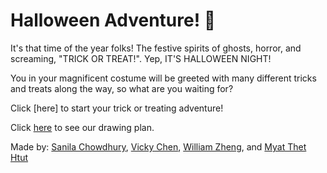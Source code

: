 # Halloween Adventure! 🎃

It's that time of the year folks! The festive spirits of ghosts, horror, and screaming, "TRICK OR TREAT!". Yep, IT'S HALLOWEEN NIGHT! 

You in your magnificent costume will be greeted with many different tricks and treats along the way, so what are you waiting for? 

Click [here] to start your trick or treating adventure!  

Click [here](https://docs.google.com/drawings/d/10iLHPNbuOlthuEDFrAJWRbDWi2vx50AQcLZzaVLOwXk/edit?usp=sharing) to see our drawing plan.  

Made by: [Sanila Chowdhury](https://github.com/sanilac6459), [Vicky Chen](https://github.com/vickyc6811), [William Zheng](https://github.com/WilliamZ8996), and [Myat Thet Htut](https://github.com/myattheth4618)  